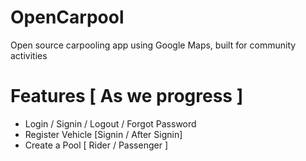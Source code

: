 # OpenCarpool
Open source carpooling app using Google Maps, built for community activities 

# Features [ As we progress ]

 - Login / Signin / Logout / Forgot Password
 - Register Vehicle [Signin / After Signin]
 - Create a Pool [ Rider / Passenger ]

